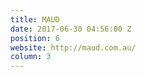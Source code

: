 ```yaml
---
title: MAUD
date: 2017-06-30 04:56:00 Z
position: 6
website: http://maud.com.au/
column: 3
---
```


